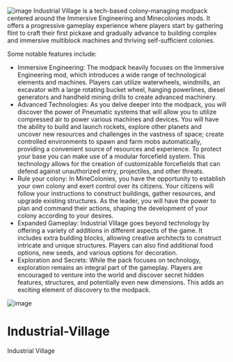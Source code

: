 ![image](https://github.com/dr3ams/Industrial-Village/assets/7347489/91ab3656-891b-467c-905b-f32b95d5898a)
Industrial Village is a tech-based colony-managing modpack centered around the Immersive Engineering and Minecolonies mods. It offers a progressive gameplay experience where players start by gathering flint to craft their first pickaxe and gradually advance to building complex and immersive multiblock machines and thriving self-sufficient colonies.

Some notable features include:

- Immersive Engineering: The modpack heavily focuses on the Immersive Engineering mod, which introduces a wide range of technological elements and machines. Players can utilize waterwheels, windmills, an excavator with a large rotating bucket wheel, hanging powerlines, diesel generators and handheld mining drills to create advanced machinery.
- Advanced Technologies: As you delve deeper into the modpack, you will discover the power of Pneumatic systems that will allow you to utilize compressed air to power various machines and devices. You will have the ability to build and launch rockets, explore other planets and uncover new resources and challenges in the vastness of space; create controlled environments to spawn and farm mobs automatically, providing a convenient source of resources and experience. To protect your base you can make use of a modular forcefield system. This technology allows for the creation of customizable forcefields that can defend against unauthorized entry, projectiles, and other threats.
- Rule your colony: In MineColonies, you have the opportunity to establish your own colony and exert control over its citizens. Your citizens will follow your instructions to construct buildings, gather resources, and upgrade existing structures. As the leader, you will have the power to plan and command their actions, shaping the development of your colony according to your desires.
- Expanded Gameplay: Industrial Village goes beyond technology by offering a variety of additions in different aspects of the game. It includes extra building blocks, allowing creative architects to construct intricate and unique structures. Players can also find additional food options, new seeds, and various options for decoration.
- Exploration and Secrets: While the pack focuses on technology, exploration remains an integral part of the gameplay. Players are encouraged to venture into the world and discover secret hidden features, structures, and potentially even new dimensions. This adds an exciting element of discovery to the modpack.

![image](https://github.com/dr3ams/Industrial-Village/assets/7347489/7b1b374f-7f37-4bac-8ad7-0d889db0f980)


# Industrial-Village
Industrial Village
